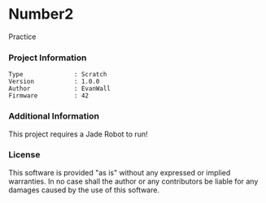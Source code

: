 Number2
================

Practice

### Project Information
```
Type              : Scratch
Version           : 1.0.0
Author            : EvanWall
Firmware          : 42
```

### Additional Information
This project requires a Jade Robot to run!

### License
This software is provided "as is" without any expressed or implied warranties.  In no case shall the author or any contributors be liable for any damages caused by the use of this software.

